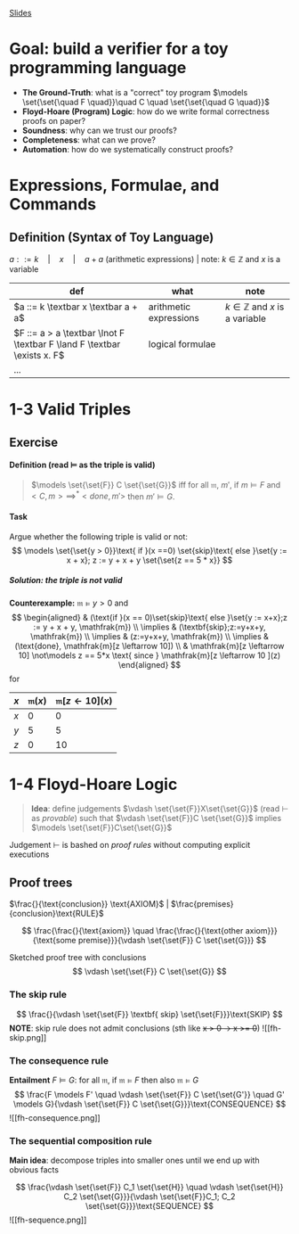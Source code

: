 [Slides](https://learn.inside.dtu.dk/d2l/le/lessons/215949/topics/867655)

# Goal: build a verifier for a toy programming language

- **The Ground-Truth**: what is a "correct" toy program $\models \set{\set{\quad F \quad}}\quad C \quad \set{\set{\quad G \quad}}$
- **Floyd-Hoare (Program) Logic**: how do we write formal correctness proofs on paper?
- **Soundness**: why can we trust our proofs?
- **Completeness**: what can we prove?
- **Automation**: how do we systematically construct proofs?

# Expressions, Formulae, and Commands

## Definition (Syntax of Toy Language)
$a ::= k \quad | \quad x \quad | \quad a + a$  (arithmetic expressions) | note: $k \in \mathbb{Z}$ and $x$ is a variable

| def                                                                     | what                   | note                                     |
| ----------------------------------------------------------------------- | ---------------------- | ---------------------------------------- |
| $a ::= k \textbar x \textbar a + a$                                     | arithmetic expressions | $k \in \mathbb{Z}$ and $x$ is a variable |
| $F ::= a > a \textbar \lnot F \textbar F \land F \textbar \exists x. F$ | logical formulae       |                                          |
| ...                                                                     |                        |                                          |

# 1-3 Valid Triples

## Exercise 
#### Definition (read $\models$ as the triple is **valid**)

> $\models \set{\set{F}} C \set{\set{G}}$ iff
> for all $\mathfrak{m}$, $m'$, if $m \models F$ and $<C, m> \implies^* <done, m'>$ then $m' \models G$.

#### Task
Argue whether the following triple is valid or not:
$$
\models \set{\set{y > 0}}\text{ if }(x ==0) \set{skip}\text{ else }\set{y := x + x}; z := y + x + y \set{\set{z == 5 * x}}
$$
##### Solution: the triple is *not* valid

**Counterexample:** $\mathfrak{m} \models y > 0$ and 
$$
\begin{aligned}
& (\text{if }(x == 0)\set{skip}\text{ else }\set{y := x+x};z := y + x + y, \mathfrak{m}) \\
\implies & (\textbf{skip};z:=y+x+y, \mathfrak{m}) \\
\implies & (z:=y+x+y, \mathfrak{m}) \\
\implies & (\text{done}, \mathfrak{m}[z \leftarrow 10]) \\
& \mathfrak{m}[z \leftarrow 10] \not\models z == 5*x \text{ since } \mathfrak{m}[z \leftarrow 10 ](z)
\end{aligned}
$$
for

| $x$ | $\mathfrak{m}(x)$ | $\mathfrak{m}[z \leftarrow 10](x)$ |
| --- | ----------------- | ---------------------------------- |
| $x$ | 0                 | 0                                  |
| $y$ | 5                 | 5                                  |
| $z$ | 0                 | 10                                 |

# 1-4 Floyd-Hoare Logic

> **Idea**: define judgements $\vdash \set{\set{F}}X\set{\set{G}}$ (read $\vdash$ as *provable*) such that
> $\vdash \set{\set{F}}C \set{\set{G}}$ implies $\models \set{\set{F}}C\set{\set{G}}$

Judgement $\vdash$ is bashed on *proof rules* without computing explicit executions

## Proof trees

$\frac{}{\text{conclusion}} \text{AXIOM}$  | $\frac{premises}{conclusion}\text{RULE}$

$$
\frac{\frac{}{\text{axiom}} \quad \frac{\frac{}{\text{other axiom}}}{\text{some premise}}}{\vdash \set{\set{F}} C \set{\set{G}}}
$$

Sketched proof tree with conclusions
$$
\vdash \set{\set{F}} C \set{\set{G}}
$$
### The skip rule

$$
\frac{}{\vdash \set{\set{F}} \textbf{ skip} \set{\set{F}}}\text{SKIP}
$$
**NOTE**: skip rule does not admit conclusions (sth like ~~x > 0 -> x >= 0~~)
![[fh-skip.png]]

### The consequence rule
**Entailment** $F \models G$: for all $\mathfrak{m}$, if $\mathfrak{m} \models F$ then also $\mathfrak{m} \models G$
$$
\frac{F \models F' \quad \vdash \set{\set{F}} C \set{\set{G'}} \quad G' \models G}{\vdash \set{\set{F}} C \set{\set{G}}}\text{CONSEQUENCE}
$$
![[fh-consequence.png]]
### The sequential composition rule
**Main idea**: decompose triples into smaller ones until we end up with obvious facts

$$
\frac{\vdash \set{\set{F}} C_1 \set{\set{H}} \quad \vdash \set{\set{H}} C_2 \set{\set{G}}}{\vdash \set{\set{F}}C_1; C_2 \set{\set{G}}}\text{SEQUENCE}
$$
![[fh-sequence.png]]



